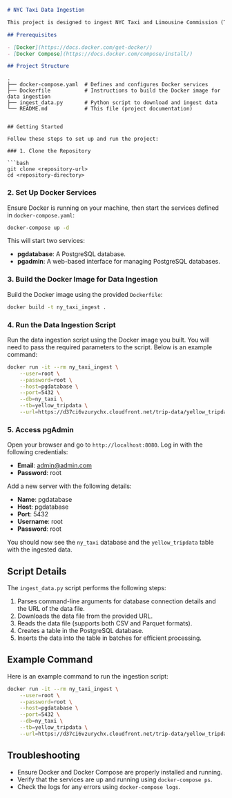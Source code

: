 ```markdown
# NYC Taxi Data Ingestion

This project is designed to ingest NYC Taxi and Limousine Commission (TLC) Trip Record Data into a PostgreSQL database using Docker. The setup includes PostgreSQL and pgAdmin services, and a Python script to download and insert data into the database.

## Prerequisites

- [Docker](https://docs.docker.com/get-docker/)
- [Docker Compose](https://docs.docker.com/compose/install/)

## Project Structure

```
    .
    ├── docker-compose.yaml  # Defines and configures Docker services
    ├── Dockerfile           # Instructions to build the Docker image for data ingestion
    ├── ingest_data.py       # Python script to download and ingest data
    └── README.md            # This file (project documentation)
```

## Getting Started

Follow these steps to set up and run the project:

### 1. Clone the Repository

```bash
git clone <repository-url>
cd <repository-directory>
```

### 2. Set Up Docker Services

Ensure Docker is running on your machine, then start the services defined in `docker-compose.yaml`:

```bash
docker-compose up -d
```

This will start two services:
- **pgdatabase**: A PostgreSQL database.
- **pgadmin**: A web-based interface for managing PostgreSQL databases.

### 3. Build the Docker Image for Data Ingestion

Build the Docker image using the provided `Dockerfile`:

```bash
docker build -t ny_taxi_ingest .
```

### 4. Run the Data Ingestion Script

Run the data ingestion script using the Docker image you built. You will need to pass the required parameters to the script. Below is an example command:

```bash
docker run -it --rm ny_taxi_ingest \
    --user=root \
    --password=root \
    --host=pgdatabase \
    --port=5432 \
    --db=ny_taxi \
    --tb=yellow_tripdata \
    --url=https://d37ci6vzurychx.cloudfront.net/trip-data/yellow_tripdata_2024-01.parquet
```

### 5. Access pgAdmin

Open your browser and go to `http://localhost:8080`. Log in with the following credentials:

- **Email**: admin@admin.com
- **Password**: root

Add a new server with the following details:

- **Name**: pgdatabase
- **Host**: pgdatabase
- **Port**: 5432
- **Username**: root
- **Password**: root

You should now see the `ny_taxi` database and the `yellow_tripdata` table with the ingested data.

## Script Details

The `ingest_data.py` script performs the following steps:

1. Parses command-line arguments for database connection details and the URL of the data file.
2. Downloads the data file from the provided URL.
3. Reads the data file (supports both CSV and Parquet formats).
4. Creates a table in the PostgreSQL database.
5. Inserts the data into the table in batches for efficient processing.

## Example Command

Here is an example command to run the ingestion script:

```bash
docker run -it --rm ny_taxi_ingest \
    --user=root \
    --password=root \
    --host=pgdatabase \
    --port=5432 \
    --db=ny_taxi \
    --tb=yellow_tripdata \
    --url=https://d37ci6vzurychx.cloudfront.net/trip-data/yellow_tripdata_2024-01.parquet
```

## Troubleshooting

- Ensure Docker and Docker Compose are properly installed and running.
- Verify that the services are up and running using `docker-compose ps`.
- Check the logs for any errors using `docker-compose logs`.

```
